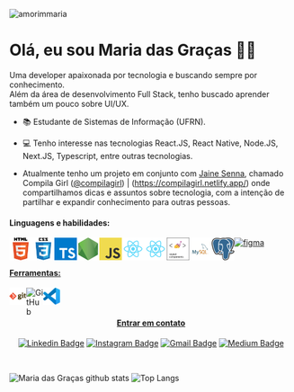 <p align="left"> <img src="https://komarev.com/ghpvc/?username=amorimmaria" alt="amorimmaria" /> </p>

# Olá, eu sou Maria das Graças :woman_technologist: 

Uma developer apaixonada por tecnologia e buscando sempre por conhecimento.</br>
Além da área de desenvolvimento Full Stack, tenho buscado aprender também um pouco sobre UI/UX.

- 📚 Estudante de Sistemas de Informação (UFRN).
- 💻 Tenho interesse nas tecnologias React.JS, React Native, Node.JS, Next.JS, Typescript, entre outras tecnologias.

- Atualmente tenho um projeto em conjunto com <a href="https://github.com/jainesenna" target="_blank">Jaine Senna</a>, chamado Compila Girl (<a href="https://www.instagram.com/compilagirl/" target="_blank">@compilagirl</a>) | (<a href="https://compilagirl.netlify.app/" target="_blank">https://compilagirl.netlify.app/</a>) onde compartilhamos dicas e assuntos sobre tecnologia, com a intenção de partilhar e expandir conhecimento para outras pessoas.

#### Linguagens e habilidades:
<img align="left" alt="HTML5" width="40" height="40" src="https://raw.githubusercontent.com/github/explore/80688e429a7d4ef2fca1e82350fe8e3517d3494d/topics/html/html.png" />

<img align="left" alt="CSS3" width="40" height="40" src="https://raw.githubusercontent.com/github/explore/80688e429a7d4ef2fca1e82350fe8e3517d3494d/topics/css/css.png" />

<img align="left" alt="Typescript" width="40" height="40" src="https://raw.githubusercontent.com/github/explore/80688e429a7d4ef2fca1e82350fe8e3517d3494d/topics/typescript/typescript.png" />

<img align="left" alt="Node.js" width="40" height="40" src="https://raw.githubusercontent.com/github/explore/80688e429a7d4ef2fca1e82350fe8e3517d3494d/topics/nodejs/nodejs.png" />

<img align="left" alt="JavaScript" width="40" height="40" src="https://raw.githubusercontent.com/github/explore/80688e429a7d4ef2fca1e82350fe8e3517d3494d/topics/javascript/javascript.png" />

<img align="left" alt="ReactJS" width="40" height="40" src="https://raw.githubusercontent.com/github/explore/80688e429a7d4ef2fca1e82350fe8e3517d3494d/topics/react/react.png" />

<img align="left" alt="React Native" width="40" height="40" src="https://raw.githubusercontent.com/github/explore/80688e429a7d4ef2fca1e82350fe8e3517d3494d/topics/react-native/react-native.png" />

<img align="left" alt="Styled Components" width="40" height="40" src="https://raw.githubusercontent.com/github/explore/80688e429a7d4ef2fca1e82350fe8e3517d3494d/topics/styled-components/styled-components.png" />

<img align="left" alt="MySQL" width="40" height="40" src="https://raw.githubusercontent.com/github/explore/80688e429a7d4ef2fca1e82350fe8e3517d3494d/topics/mysql/mysql.png" />

<img align="left" alt="PostgreSQL" width="40" height="40" src="https://raw.githubusercontent.com/github/explore/80688e429a7d4ef2fca1e82350fe8e3517d3494d/topics/postgresql/postgresql.png" />

<a href="https://www.figma.com/" target="_blank"> <img src="https://www.vectorlogo.zone/logos/figma/figma-icon.svg" alt="figma" width="40" height="40"/> 
<br />
<br />

#### Ferramentas:
<img align="left" width="30px" src="https://github.com/Pythunder/explore/blob/80688e429a7d4ef2fca1e82350fe8e3517d3494d/topics/git/git.png">

<img align="left" alt="GitHub" width="30px" src="https://img2.gratispng.com/20180512/gle/kisspng-github-pages-logo-computer-icons-5af70e19834367.5091665315261404415377.jpg" />

<img align="left" alt="Visual Studio Code" width="30px" src="https://raw.githubusercontent.com/github/explore/80688e429a7d4ef2fca1e82350fe8e3517d3494d/topics/visual-studio-code/visual-studio-code.png" />

<br />
<br />
<div align="center">
  <h4>Entrar em contato</h4>
</div>

<div align="center">

  [![Linkedin Badge](https://img.shields.io/badge/-LinkedIn-blue?style=flat-square&logo=Linkedin&logoColor=white&link=https://www.linkedin.com/in/maria-das-gra%C3%A7as-dias-amorim//)](https://www.linkedin.com/in/maria-das-gra%C3%A7as-dias-amorim/) 
  [![Instagram Badge](https://img.shields.io/badge/-Instagram-purple?style=flat-square&logo=Instagram&logoColor=white&link=https://www.instagram.com/maria.das.gracas95/)](https://www.instagram.com/maria.das.gracas95/)
  [![Gmail Badge](https://img.shields.io/badge/-Gmail-c14438?style=flat-square&logo=Gmail&logoColor=white&link=mailto:mariadasgracasdiasamorim@gmail.com)](mailto:mariadasgracasdiasamorim@gmail.com)
  [![Medium Badge](https://img.shields.io/badge/-Medium-000?style=flat-square&logo=Medium&logoColor=white&&link=https://medium.com/@mariadasgracasdiasamorim)](https://medium.com/@mariadasgracasdiasamorim)
  
</div>

<br />

![Maria das Graças github stats](https://github-readme-stats.vercel.app/api?username=amorimmaria&show_icons=true&icon_color=5E1F64&bg_color=30,e96443,904e95&title_color=5E1F64&text_color=fff)
![Top Langs](https://github-readme-stats.vercel.app/api/top-langs/?username=amorimmaria&show_icons=true&icon_color=5E1F64&bg_color=30,e96443,904e95&title_color=5E1F64&text_color=fff)

